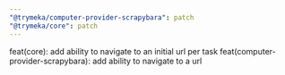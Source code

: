 ```yaml
---
"@trymeka/computer-provider-scrapybara": patch
"@trymeka/core": patch
---
```


feat(core): add ability to navigate to an initial url per task
feat(computer-provider-scrapybara): add ability to navigate to a url
